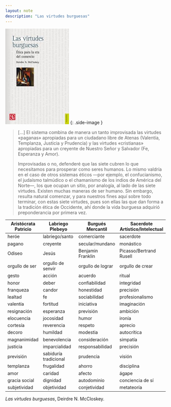 ```yaml
---
layout: note
description: "Las virtudes burguesas"
---
```


![Las virtudes burguesas][1]
{: .side-image }

> [...] El sistema combina de manera un tanto improvisada las virtudes «paganas»
> apropiadas para un ciudadano libre de Atenas (Valentía, Templanza, Justicia y
> Prudencia) y las virtudes «cristianas» apropiadas para un creyente de Nuestro
> Señor y Salvador (Fe, Esperanza y Amor).
>
> Improvisadas o no, defenderé que las siete cubren lo que necesitamos para
> prosperar como seres humanos. Lo mismo valdría en el caso de otros sistemas
> éticos —por ejemplo, el confucianismo, el judaísmo talmúdico o el chamanismo
> de los indios de América del Norte—, los que ocupan un sitio, por analogía,
> al lado de las siete virtudes. Existen muchas maneras de ser humano. Sin
> embargo, resulta natural comenzar, y para nuestros fines aquí sobre todo
> terminar, con estas siete virtudes, pues son ellas las que dan forma a la
> tradición ética de Occidente, ahí donde la vida burguesa adquirió
> preponderancia por primera vez.

| Aristócrata<br />Patricio | Labriego<br />Plebeyo | Burgués<br />Mercantil | Sacerdote<br />Artístico/Intelectual |
| --- | --- | --- | --- |
| heróe | labriego/santo | comerciante | sacerdote |
| pagano | creyente | secular/mundano | monástico |
| Odiseo | Jesús | Benjamin Franklin | Picasso/Bertrand Rusell |
| orgullo de ser | orgullo de senvir | orgullo de lograr | orgullo de crear |
| gesto | acción | acuerdo | ritual |
| honor | deber | confiabilidad | integridad |
| franqueza | candor | honestidad | precisión |
| lealtad | fe | sociabilidad | profesionalismo |
| valentía | fortitud | iniciativa | imaginación |
| resignación | esperanza | previsión | ambición |
| elocuencia | jocosidad | humor | ironía |
| cortesía | reverencia | respeto | aprecio |
| decoro | humildad | modestia | autocrítica |
| magnanimidad | benevolencia | consideración | simpatía |
| justicia | imparcialidad | responsabilidad | precisión |
| previsión | sabiduría tradicional | prudencia | visión |
| templanza | frugalidad | ahorro | disciplina |
| amor | caridad | afecto | ágape |
| gracia social | dignidad | autodominio | conciencia de sí |
| subjetividad | objetividad | conjetividad | metateoría |




*Las virtudes burguesas*, Deirdre N. McCloskey.

[1]: /assets/images/notes/las-virtudes-burguesas.jpg

